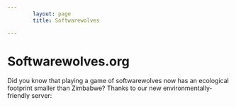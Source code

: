 ```yaml
---
        layout: page
        title: Softwarewolves

---
```


Softwarewolves.org
====

Did you know that playing a game of softwarewolves now has an ecological footprint smaller than Zimbabwe? Thanks to our new environmentally-friendly server:
